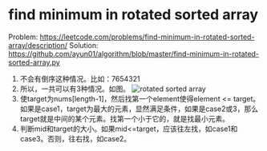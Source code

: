 # find minimum in rotated sorted array
Problem:
https://leetcode.com/problems/find-minimum-in-rotated-sorted-array/description/
Solution: 
https://github.com/ayun01/algorithm/blob/master/find-minimum-in-rotated-sorted-array.py

1. 不会有倒序这种情况。比如：7654321
2. 所以，一共可以有3种情况。如图。
![rotated sorted array](https://user-images.githubusercontent.com/33712067/34464620-346b3f1c-ee3c-11e7-8a65-8e22aba11c18.PNG)
3. 使target为nums[length-1]，然后找第一个element使得element <= target。如果是case1，target为最大的元素，显然满足条件，如果是case2或3，那么target就是中间的某个元素。找第一个小于它的，就是找最小元素。
4. 判断mid和target的大小。如果mid<=target，应该往左找，如case1和case3。否则，往右找，如case2。
